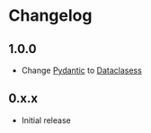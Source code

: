 # Changelog

## 1.0.0

 - Change [Pydantic](https://pydantic-docs.helpmanual.io/) to [Dataclasess](https://docs.python.org/3/library/dataclasses.html)

## 0.x.x

 - Initial release

